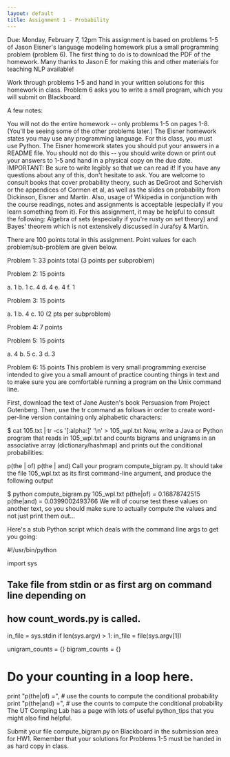 ```yaml
---
layout: default
title: Assignment 1 - Probability
---
```


Due: Monday, February 7, 12pm
This assignment is based on problems 1-5 of Jason Eisner's language modeling homework plus a small programming problem (problem 6). The first thing to do is to download the PDF of the homework. Many thanks to Jason E for making this and other materials for teaching NLP available!

Work through problems 1-5 and hand in your written solutions for this homework in class. Problem 6 asks you to write a small program, which you will submit on Blackboard. 

A few notes:

You will not do the entire homework -- only problems 1-5 on pages 1-8. (You'll be seeing some of the other problems later.)
The Eisner homework states you may use any programming language. For this class, you must use Python.
The Eisner homework states you should put your answers in a README file. You should not do this -- you should write down or print out your answers to 1-5 and hand in a physical copy on the due date. IMPORTANT: Be sure to write legibly so that we can read it!
If you have any questions about any of this, don't hesitate to ask.
You are welcome to consult books that cover probability theory, such as DeGroot and Schervish or the appendices of Cormen et al, as well as the slides on probability from Dickinson, Eisner and Martin. Also, usage of Wikipedia in conjunction with the course readings, notes and assignments is acceptable (especially if you learn something from it). For this assignment, it may be helpful to consult the following: Algebra of sets (especially if you're rusty on set theory) and Bayes' theorem which is not extensively discussed in Jurafsy & Martin.

There are 100 points total in this assignment. Point values for each problem/sub-problem are given below.

Problem 1: 33 points total (3 points per subproblem)

Problem 2: 15 points

a. 1
b. 1
c. 4
d. 4
e. 4
f. 1

Problem 3: 15 points

a. 1
b. 4
c. 10  (2 pts per subproblem)

Problem 4: 7 points

Problem 5: 15 points

a. 4
b. 5
c. 3
d. 3

Problem 6: 15 points
This problem is very small programming exercise intended to give you a small amount of practice counting things in text and to make sure you are comfortable running a program on the Unix command line.

First, download the text of Jane Austen's book Persuasion from Project Gutenberg. Then, use the tr command as follows in order to create word-per-line version containing only alphabetic characters:

$ cat 105.txt | tr -cs '[:alpha:]' '\n' >  105_wpl.txt
Now, write a Java or Python program that reads in 105_wpl.txt and counts bigrams and unigrams in an associative array (dictionary/hashmap) and prints out the conditional probabilities:

p(the | of)
p(the | and)
Call your program compute_bigram.py. It should take the file 105_wpl.txt as its first command-line argument, and produce the following output

$ python compute_bigram.py 105_wpl.txt
p(the|of) = 0.16878742515
p(the|and) = 0.0399002493766
We will of course test these values on another text, so you should make sure to actually compute the values and not just print them out… 

Here's a stub Python script which deals with the command line args to get you going:

#!/usr/bin/python
 
import sys
 
## Take file from stdin or as first arg on command line depending on
## how count_words.py is called.
in_file = sys.stdin
if len(sys.argv) > 1:
    in_file = file(sys.argv[1])
 
unigram_counts = {}
bigram_counts = {}
 
# Do your counting in a loop here.
 
print "p(the|of) =", # use the counts to compute the conditional probability 
print "p(the|and) =", # use the counts to compute the conditional probability 
The UT Compling Lab has a page with lots of useful python_tips that you might also find helpful.

Submit your file compute_bigram.py on Blackboard in the submission area for HW1. Remember that your solutions for Problems 1-5 must be handed in as hard copy in class.